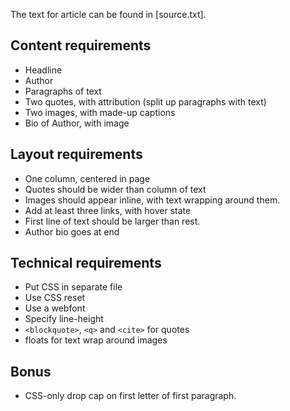 The text for article can be found in [source.txt].

## Content requirements

* Headline
* Author
* Paragraphs of text
* Two quotes, with attribution (split up paragraphs with text)
* Two images, with made-up captions
* Bio of Author, with image

## Layout requirements

* One column, centered in page
* Quotes should be wider than column of text
* Images should appear inline, with text wrapping around them.
* Add at least three links, with hover state
* First line of text should be larger than rest.
* Author bio goes at end

## Technical requirements

* Put CSS in separate file
* Use CSS reset
* Use a webfont
* Specify line-height
* `<blockquote>`, `<q>` and `<cite>` for quotes
* floats for text wrap around images

## Bonus

* CSS-only drop cap on first letter of first paragraph.

